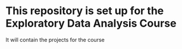 # This repository is set up for the Exploratory Data Analysis Course

It will contain the projects for the course

